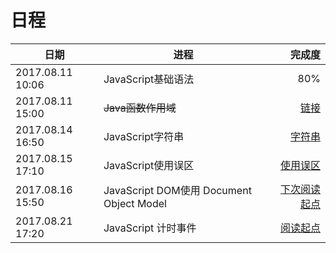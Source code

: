 # 日程
|  日期  |  进程  |  完成度  |
|---|----|----:|
|2017.08.11 10:06|JavaScript基础语法| 80% |
|2017.08.11 15:00|<del>Java函数作用域</del> |[链接](http://www.runoob.com/js/js-scope.html)|
|2017.08.14 16:50|JavaScript字符串|[字符串](http://www.runoob.com/js/js-strings.html) |
|2017.08.15 17:10|JavaScript使用误区|[使用误区](http://www.runoob.com/js/js-mistakes.html)|
|2017.08.16 15:50|JavaScript DOM使用 Document Object Model|[下次阅读起点](http://www.runoob.com/js/js-objects.html)|
|2017.08.21 17:20|JavaScript 计时事件|[阅读起点](http://www.runoob.com/js/js-timing.html)|
